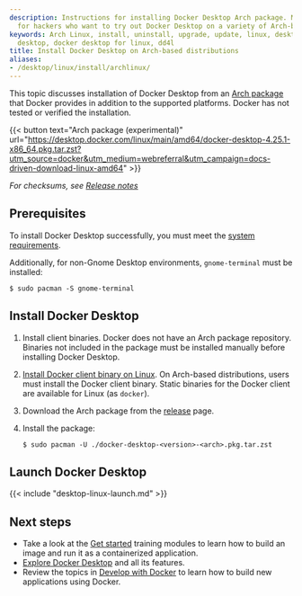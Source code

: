 ```yaml
---
description: Instructions for installing Docker Desktop Arch package. Mostly meant
  for hackers who want to try out Docker Desktop on a variety of Arch-based distributions.
keywords: Arch Linux, install, uninstall, upgrade, update, linux, desktop, docker
  desktop, docker desktop for linux, dd4l
title: Install Docker Desktop on Arch-based distributions
aliases:
- /desktop/linux/install/archlinux/
---
```


This topic discusses installation of Docker Desktop from an [Arch package](https://desktop.docker.com/linux/main/amd64/docker-desktop-4.25.1-x86_64.pkg.tar.zst) that Docker provides in addition to the supported platforms. Docker has not tested or verified the installation.

{{< button text="Arch package (experimental)" url="https://desktop.docker.com/linux/main/amd64/docker-desktop-4.25.1-x86_64.pkg.tar.zst?utm_source=docker&utm_medium=webreferral&utm_campaign=docs-driven-download-linux-amd64" >}}

_For checksums, see [Release notes](../release-notes.md)_

## Prerequisites

To install Docker Desktop successfully, you must meet the [system requirements](linux-install.md#system-requirements).

Additionally, for non-Gnome Desktop environments, `gnome-terminal` must be installed:

```console
$ sudo pacman -S gnome-terminal
```

## Install Docker Desktop

1. Install client binaries. Docker does not have an Arch package repository. Binaries not included in the package must be installed manually before installing Docker Desktop.

2. [Install Docker client binary on Linux](../../engine/install/binaries.md#install-daemon-and-client-binaries-on-linux). On Arch-based distributions, users must install the Docker client binary.
   Static binaries for the Docker client are available for Linux (as `docker`).

3. Download the Arch package from the [release](../release-notes.md) page.

4. Install the package:

   ```console
   $ sudo pacman -U ./docker-desktop-<version>-<arch>.pkg.tar.zst
   ```

## Launch Docker Desktop

{{< include "desktop-linux-launch.md" >}}

## Next steps

- Take a look at the [Get started](../../get-started/index.md) training modules to learn how to build an image and run it as a containerized application.
- [Explore Docker Desktop](../use-desktop/index.md) and all its features.
- Review the topics in [Develop with Docker](../../develop/index.md) to learn how to build new applications using Docker.
